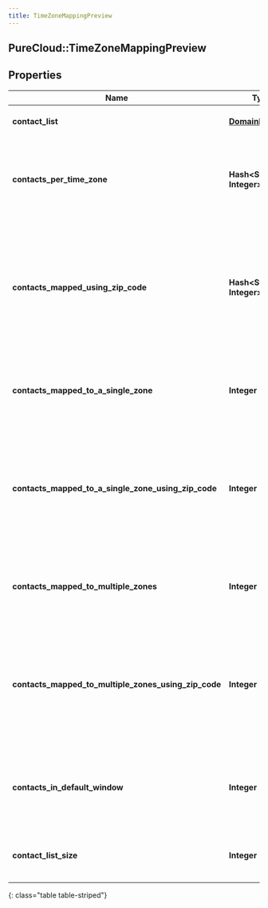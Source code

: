 ```yaml
---
title: TimeZoneMappingPreview
---
```

## PureCloud::TimeZoneMappingPreview

## Properties

|Name | Type | Description | Notes|
|------------ | ------------- | ------------- | -------------|
| **contact_list** | [**DomainEntityRef**](DomainEntityRef.html) | The associated ContactList | [optional] |
| **contacts_per_time_zone** | **Hash&lt;String, Integer&gt;** | The number of contacts per time zone that mapped to only that time zone | [optional] |
| **contacts_mapped_using_zip_code** | **Hash&lt;String, Integer&gt;** | The number of contacts per time zone that mapped to only that time zone and were mapped using the zip code column | [optional] |
| **contacts_mapped_to_a_single_zone** | **Integer** | The total number of contacts that mapped to a single time zone | [optional] |
| **contacts_mapped_to_a_single_zone_using_zip_code** | **Integer** | The total number of contacts that mapped to a single time zone and were mapped using the zip code column | [optional] |
| **contacts_mapped_to_multiple_zones** | **Integer** | The total number of contacts that mapped to multiple time zones | [optional] |
| **contacts_mapped_to_multiple_zones_using_zip_code** | **Integer** | The total number of contacts that mapped to multiple time zones and were mapped using the zip code column | [optional] |
| **contacts_in_default_window** | **Integer** | The total number of contacts that will be dialed during the default window | [optional] |
| **contact_list_size** | **Integer** | The total number of contacts in the contact list | [optional] |
{: class="table table-striped"}


